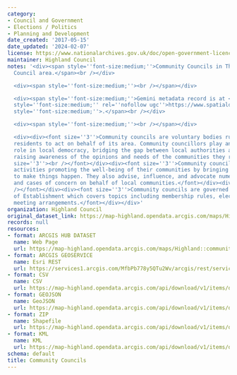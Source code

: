 ```yaml
---
category:
- Council and Government
- Elections / Politics
- Planning and Development
date_created: '2017-05-15'
date_updated: '2024-02-07'
license: https://www.nationalarchives.gov.uk/doc/open-government-licence/version/3/
maintainer: Highland Council
notes: '<div><span style=''font-size:medium;''>Community Councils in The Highland
  Council area.</span><br /></div>

  <div><span style=''font-size:medium;''><br /></span></div>

  <div><span style=''font-size:medium;''>Gemini metadata record is at </span><a href=''https://www.spatialdata.gov.scot/geonetwork/srv/eng/catalog.search#/metadata/%7Bd1fc43dd-46dd-4c97-afa0-168d7ac3e3f6%7D''
  style=''font-size:medium;'' rel=''nofollow ugc''>https://www.spatialdata.gov.scot/geonetwork/srv/eng/catalog.search#/metadata/%7Bd1fc43dd-46dd-4c97-afa0-168d7ac3e3f6%7D</a><span
  style=''font-size:medium;''>.</span><br /></div>

  <div><span style=''font-size:medium;''><br /></span></div>

  <div><div><font size=''3''>Community councils are voluntary bodies run by local
  residents to act on behalf of its area. Community councillors play an important
  role in local democracy, bridging the gap between local authorities and communities,
  raising awareness of the opinions and needs of the communities they represent.</font></div><div><font
  size=''3''><br /></font></div><div><font size=''3''>Community councils facilitate
  activities promoting the well-being of their communities by bringing people together
  to make things happen. They also advise, influence, and advocate numerous causes
  and cases of concern on behalf of local communities.</font></div><div><font size=''3''><br
  /></font></div><div><font size=''3''>Community councils are governed by the Scheme
  of Establishment which covers topics including membership rules, elections, and
  meeting arrangements.</font></div></div>'
organization: Highland Council
original_dataset_link: https://map-highland.opendata.arcgis.com/maps/Highland::community-councils
records: null
resources:
- format: ARCGIS HUB DATASET
  name: Web Page
  url: https://map-highland.opendata.arcgis.com/maps/Highland::community-councils
- format: ARCGIS GEOSERVICE
  name: Esri REST
  url: https://services1.arcgis.com/MfbPb778y5QTu2Wv/arcgis/rest/services/CommunityCouncils/FeatureServer/0
- format: CSV
  name: CSV
  url: https://map-highland.opendata.arcgis.com/api/download/v1/items/d5519409fc9043e6b15d2ef77089993e/csv?layers=0
- format: GEOJSON
  name: GeoJSON
  url: https://map-highland.opendata.arcgis.com/api/download/v1/items/d5519409fc9043e6b15d2ef77089993e/geojson?layers=0
- format: ZIP
  name: Shapefile
  url: https://map-highland.opendata.arcgis.com/api/download/v1/items/d5519409fc9043e6b15d2ef77089993e/shapefile?layers=0
- format: KML
  name: KML
  url: https://map-highland.opendata.arcgis.com/api/download/v1/items/d5519409fc9043e6b15d2ef77089993e/kml?layers=0
schema: default
title: Community Councils
---
```

